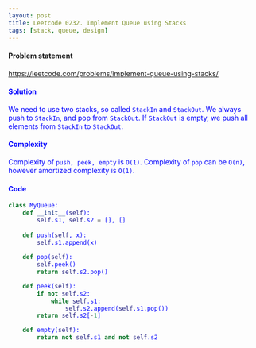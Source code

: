 ```yaml
---
layout: post
title: Leetcode 0232. Implement Queue using Stacks
tags: [stack, queue, design]
---
```


#### Problem statement

<a href="https://leetcode.com/problems/implement-queue-using-stacks/"> <font color = blue>https://leetcode.com/problems/implement-queue-using-stacks/

#### Solution
We need to use two stacks, so called `StackIn` and `StackOut`. We always push to `StackIn`, and pop from `StackOut`. If `StackOut` is empty, we push all elements from `StackIn` to `StackOut`. 

#### Complexity
Complexity of `push, peek, empty` is `O(1)`. Complexity of `pop` can be `O(n)`, however amortized complexity is `O(1)`.

#### Code
```python
class MyQueue:
    def __init__(self):
        self.s1, self.s2 = [], []
        
    def push(self, x):
        self.s1.append(x)
        
    def pop(self):
        self.peek()
        return self.s2.pop()

    def peek(self):
        if not self.s2:
            while self.s1:
                self.s2.append(self.s1.pop())
        return self.s2[-1]    

    def empty(self):
        return not self.s1 and not self.s2
```

